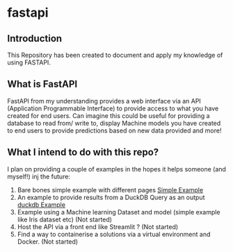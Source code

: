 # fastapi

## Introduction
This Repository has been created to document and apply my knowledge of using FASTAPI. 

## What is FastAPI
FastAPI from my understanding provides a web interface via an API (Application Programmable Interface) to provide access to what you have created for end users. Can imagine this could be useful for providing a database to read from/ write to, display Machine models you have created to end users to provide predictions based on new data provided and more! 

## What I intend to do with this repo?
I plan on providing a couple of examples in the hopes it helps someone (and myself!) inj the future:
1. Bare bones simple example with different pages [Simple Example](main_simple.py)
2. An example to provide results from a DuckDB Query as an output [duckdb Example](main_duckdb.py)
3. Example using a Machine learning Dataset and model (simple example like Iris dataset etc) (Not started)
4. Host the API via a front end like Streamlit ? (Not started)
5. Find a way to containerise a solutions via a virtual environment and Docker. (Not started)
